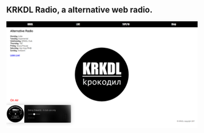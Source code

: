 ## KRKDL Radio, a alternative web radio.

![This is an image](https://github.com/stanleycharles/kRadio/blob/master/krkdl%20Radio%20Project.png)



